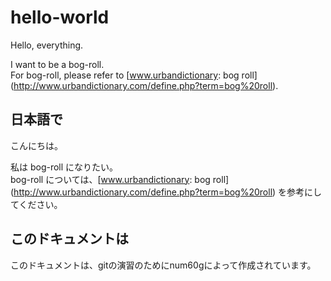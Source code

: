# hello-world
Hello, everything.

I want to be a bog-roll.  
For bog-roll, please refer to [www.urbandictionary: bog roll] (http://www.urbandictionary.com/define.php?term=bog%20roll).


## 日本語で
こんにちは。

私は bog-roll になりたい。  
bog-roll については、[www.urbandictionary: bog roll] (http://www.urbandictionary.com/define.php?term=bog%20roll) を参考にしてください。  


## このドキュメントは
このドキュメントは、gitの演習のためにnum60gによって作成されています。  
